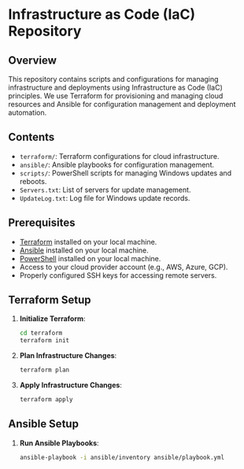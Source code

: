 # Infrastructure as Code (IaC) Repository

## Overview

This repository contains scripts and configurations for managing infrastructure and deployments using Infrastructure as Code (IaC) principles. We use Terraform for provisioning and managing cloud resources and Ansible for configuration management and deployment automation.

## Contents

- `terraform/`: Terraform configurations for cloud infrastructure.
- `ansible/`: Ansible playbooks for configuration management.
- `scripts/`: PowerShell scripts for managing Windows updates and reboots.
- `Servers.txt`: List of servers for update management.
- `UpdateLog.txt`: Log file for Windows update records.

## Prerequisites

- [Terraform](https://www.terraform.io/downloads.html) installed on your local machine.
- [Ansible](https://docs.ansible.com/ansible/latest/installation_guide/intro_installation.html) installed on your local machine.
- [PowerShell](https://docs.microsoft.com/en-us/powershell/scripting/install/installing-powershell) installed on your local machine.
- Access to your cloud provider account (e.g., AWS, Azure, GCP).
- Properly configured SSH keys for accessing remote servers.

## Terraform Setup

1. **Initialize Terraform**:

    ```sh
    cd terraform
    terraform init
    ```

2. **Plan Infrastructure Changes**:

    ```sh
    terraform plan
    ```

3. **Apply Infrastructure Changes**:

    ```sh
    terraform apply
    ```

## Ansible Setup

1. **Run Ansible Playbooks**:

    ```sh
    ansible-playbook -i ansible/inventory ansible/playbook.yml
    ```
